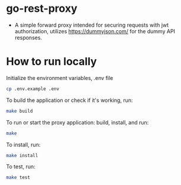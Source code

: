 # go-rest-proxy
- A simple forward proxy intended for securing requests with jwt authorization, utilizes https://dummyjson.com/ for the dummy API responses.

# How to run locally

Initialize the environment variables, .env file

```bash
cp .env.example .env
```

To build the application or check if it's working, run:

```bash
make build
```

To run or start the proxy application: build, install, and run:

```bash
make 
```

To install, run:

``` bash
make install
```

To test, run:

```bash
make test
```



